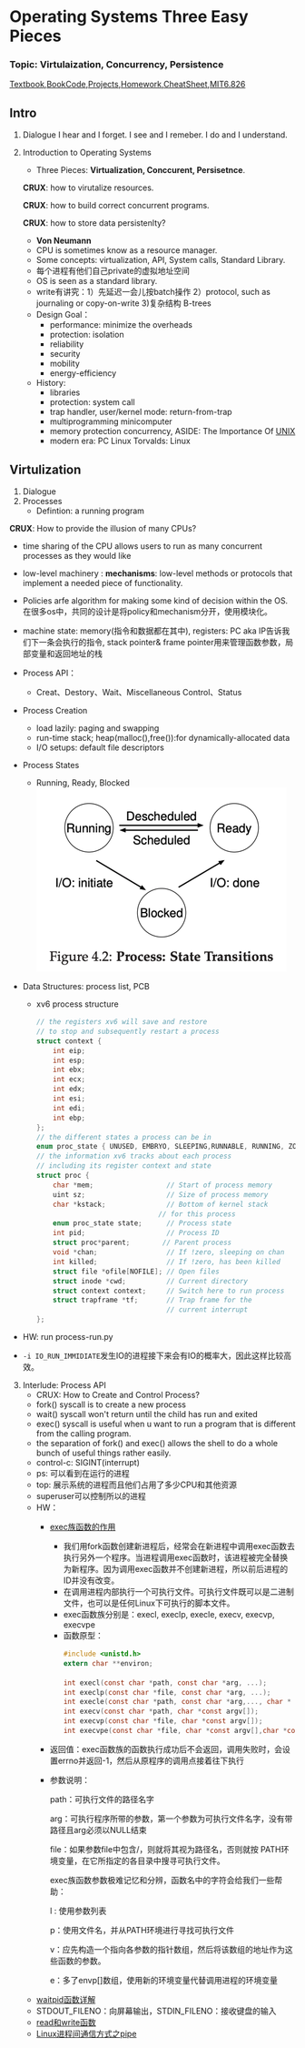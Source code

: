 # Operating Systems Three Easy Pieces

### Topic: Virtulaization, Concurrency, Persistence
[Textbook](http://pages.cs.wisc.edu/~remzi/OSTEP/),[BookCode](https://github.com/remzi-arpacidusseau/ostep-code),[Projects](https://github.com/remzi-arpacidusseau/ostep-projects),[Homework](https://github.com/remzi-arpacidusseau/ostep-homework/),[CheatSheet](https://github.com/xxyzz/ostep-hw),[MIT6.826](https://pdos.csail.mit.edu/6.828/2020/schedule.html)
## Intro
1. Dialogue
   I hear and I forget. I see and I remeber. I do and I understand.

2. Introduction to Operating Systems
    - Three Pieces: **Virtualization, Conccurent, Persisetnce**.
   
   **CRUX**: how to virutalize resources.
   
   **CRUX**: how to build correct concurrent programs.
   
   **CRUX**: how to store data persistenlty?
   
    - **Von Neumann**
    - CPU is sometimes know as a resource manager.
    - Some concepts: virtualization, API, System calls, Standard Library.
    - 每个进程有他们自己private的虚拟地址空间
    - OS is seen as a standard library.
    - write有讲究：1）先延迟一会儿按batch操作 2）protocol, such as  journaling or copy-on-write 3)复杂结构 B-trees
    - Design Goal：
      - performance: minimize the overheads
      - protection: isolation
      - reliability
      - security
      - mobility
      - energy-efficiency
    - History:
      - libraries
      - protection: system call 
      - trap handler, user/kernel mode: return-from-trap
      - multiprogramming minicomputer
      - memory protection concurrency, ASIDE: The Importance Of [UNIX](https://www.youtube.com/watch?v=tc4ROCJYbm0)
      - modern era: PC Linux Torvalds: Linux

## Virtulization
1. Dialogue
2. Processes
    - Defintion: a running program

  **CRUX**: How to provide the illusion of many CPUs?

  - time sharing of the CPU allows users to run as many concurrent processes as they would like
  - low-level machinery : **mechanisms**: low-level methods or protocols that implement a needed piece of functionality.
  - Policies arfe algorithm for making some kind of decision within the OS. 在很多os中，共同的设计是将policy和mechanism分开，使用模块化。
  - machine state: memory(指令和数据都在其中), registers: PC aka IP告诉我们下一条会执行的指令, stack pointer& frame pointer用来管理函数参数，局部变量和返回地址的栈
  - Process API：
    - Creat、Destory、Wait、Miscellaneous Control、Status
  - Process Creation
    - load lazily: paging and swapping
    - run-time stack; heap(malloc(),free()):for dynamically-allocated data
    - I/O setups: default file descriptors
  - Process States
    - Running, Ready, Blocked
      ![state-transitions](state-trans.png)
  - Data Structures: process list, PCB
    - xv6 process structure
      ```cpp
      // the registers xv6 will save and restore
      // to stop and subsequently restart a process
      struct context {
          int eip;
          int esp;
          int ebx;
          int ecx;
          int edx;
          int esi;
          int edi;
          int ebp;
      };
      // the different states a process can be in
      enum proc_state { UNUSED, EMBRYO, SLEEPING,RUNNABLE, RUNNING, ZOMBIE };
      // the information xv6 tracks about each process
      // including its register context and state
      struct proc {
          char *mem;                  // Start of process memory
          uint sz;                    // Size of process memory
          char *kstack;               // Bottom of kernel stack
                                    // for this process
          enum proc_state state;      // Process state
          int pid;                    // Process ID
          struct proc*parent;        // Parent process
          void *chan;                 // If !zero, sleeping on chan
          int killed;                 // If !zero, has been killed
          struct file *ofile[NOFILE]; // Open files
          struct inode *cwd;          // Current directory
          struct context context;     // Switch here to run process
          struct trapframe *tf;       // Trap frame for the
                                      // current interrupt
      };
      ```

  - HW: run process-run.py
  - `-i IO_RUN_IMMIDIATE`发生IO的进程接下来会有IO的概率大，因此这样比较高效。
3. Interlude: Process API
   - CRUX: How to Create and Control Process?
   - fork() syscall is to create a new process
   - wait() syscall won't return until the child has run and exited
   - exec() syscall is useful when u want to run a program that is different from the calling program.
   - the separation of fork() and exec() allows the shell to do a whole bunch of useful things rather easily.
   - control-c: SIGINT(interrupt)
   - ps: 可以看到在运行的进程
   - top: 展示系统的进程而且他们占用了多少CPU和其他资源
   - superuser可以控制所以的进程
   - HW：
     - [exec族函数的作用](https://blog.csdn.net/u014530704/article/details/73848573?utm_medium=distribute.pc_relevant.none-task-blog-BlogCommendFromMachineLearnPai2-4.channel_param&depth_1-utm_source=distribute.pc_relevant.none-task-blog-BlogCommendFromMachineLearnPai2-4.channel_param)
       - 我们用fork函数创建新进程后，经常会在新进程中调用exec函数去执行另外一个程序。当进程调用exec函数时，该进程被完全替换为新程序。因为调用exec函数并不创建新进程，所以前后进程的ID并没有改变。
       - 在调用进程内部执行一个可执行文件。可执行文件既可以是二进制文件，也可以是任何Linux下可执行的脚本文件。
       - exec函数族分别是：execl, execlp, execle, execv, execvp, execvpe
       - 函数原型：
          ```c
          #include <unistd.h>
          extern char **environ;

          int execl(const char *path, const char *arg, ...);
          int execlp(const char *file, const char *arg, ...);
          int execle(const char *path, const char *arg,..., char * const envp[]);
          int execv(const char *path, char *const argv[]);
          int execvp(const char *file, char *const argv[]);
          int execvpe(const char *file, char *const argv[],char *const envp[]);
          ```
      - 返回值：exec函数族的函数执行成功后不会返回，调用失败时，会设置errno并返回-1，然后从原程序的调用点接着往下执行
      - 参数说明：
        
        path：可执行文件的路径名字
        
        arg：可执行程序所带的参数，第一个参数为可执行文件名字，没有带路径且arg必须以NULL结束
        
        file：如果参数file中包含/，则就将其视为路径名，否则就按 PATH环境变量，在它所指定的各目录中搜寻可执行文件。

        exec族函数参数极难记忆和分辨，函数名中的字符会给我们一些帮助：
        
        l : 使用参数列表
        
        p：使用文件名，并从PATH环境进行寻找可执行文件
        
        v：应先构造一个指向各参数的指针数组，然后将该数组的地址作为这些函数的参数。
        
        e：多了envp[]数组，使用新的环境变量代替调用进程的环境变量
    - [waitpid函数详解](https://blog.csdn.net/Roland_Sun/article/details/32084825)
    - STDOUT_FILENO：向屏幕输出，STDIN_FILENO：接收键盘的输入
    - [read和write函数](https://www.cnblogs.com/xiehongfeng100/p/4619451.html)
    - [Linux进程间通信方式之pipe](https://blog.csdn.net/yangwen123/article/details/14118733?utm_medium=distribute.pc_relevant.none-task-blog-title-1&spm=1001.2101.3001.4242)